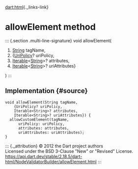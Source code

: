 [dart:html](../../dart-html/dart-html-library){._links-link}

allowElement method
===================

::: {.section .multi-line-signature}
void allowElement(

1.  [String](../../dart-core/string-class) tagName,
2.  {[UriPolicy](../uripolicy-class)? uriPolicy,
3.  [Iterable](../../dart-core/iterable-class)\<[String](../../dart-core/string-class)\>?
    attributes,
4.  [Iterable](../../dart-core/iterable-class)\<[String](../../dart-core/string-class)\>?
    uriAttributes}

)
:::

Implementation {#source}
--------------

``` {.language-dart data-language="dart"}
void allowElement(String tagName,
    {UriPolicy? uriPolicy,
    Iterable<String>? attributes,
    Iterable<String>? uriAttributes}) {
  allowCustomElement(tagName,
      uriPolicy: uriPolicy,
      attributes: attributes,
      uriAttributes: uriAttributes);
}
```

::: {._attribution}
© 2012 the Dart project authors\
Licensed under the BSD 3-Clause \"New\" or \"Revised\" License.\
<https://api.dart.dev/stable/2.18.5/dart-html/NodeValidatorBuilder/allowElement.html>
:::
